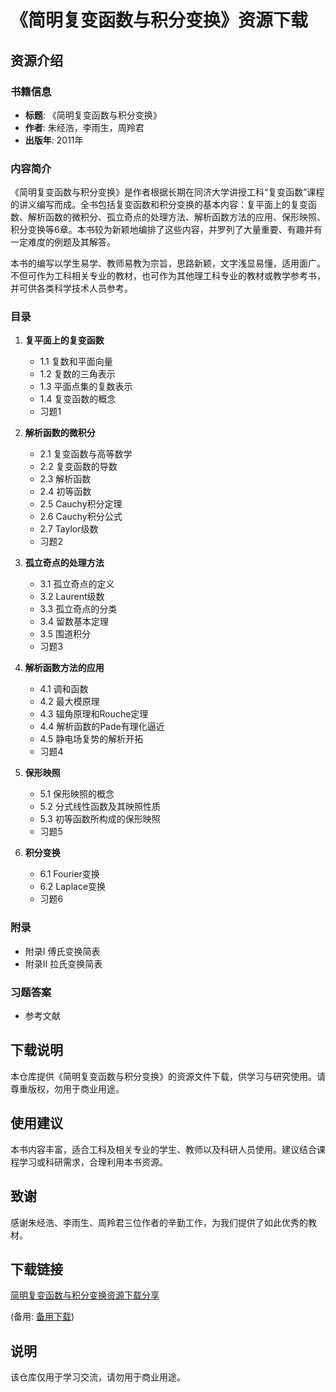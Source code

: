 # 《简明复变函数与积分变换》资源下载

## 资源介绍

### 书籍信息
- **标题**: 《简明复变函数与积分变换》
- **作者**: 朱经浩，李雨生，周羚君
- **出版年**: 2011年

### 内容简介
《简明复变函数与积分变换》是作者根据长期在同济大学讲授工科“复变函数”课程的讲义编写而成。全书包括复变函数和积分变换的基本内容：复平面上的复变函数、解析函数的微积分、孤立奇点的处理方法、解析函数方法的应用、保形映照、积分变换等6章。本书较为新颖地编排了这些内容，并罗列了大量重要、有趣并有一定难度的例题及其解答。

本书的编写以学生易学、教师易教为宗旨，思路新颖，文字浅显易懂，适用面广。不但可作为工科相关专业的教材，也可作为其他理工科专业的教材或教学参考书，并可供各类科学技术人员参考。

### 目录
1. **复平面上的复变函数**
   - 1.1 复数和平面向量
   - 1.2 复数的三角表示
   - 1.3 平面点集的复数表示
   - 1.4 复变函数的概念
   - 习题1

2. **解析函数的微积分**
   - 2.1 复变函数与高等数学
   - 2.2 复变函数的导数
   - 2.3 解析函数
   - 2.4 初等函数
   - 2.5 Cauchy积分定理
   - 2.6 Cauchy积分公式
   - 2.7 Taylor级数
   - 习题2

3. **孤立奇点的处理方法**
   - 3.1 孤立奇点的定义
   - 3.2 Laurent级数
   - 3.3 孤立奇点的分类
   - 3.4 留数基本定理
   - 3.5 围道积分
   - 习题3

4. **解析函数方法的应用**
   - 4.1 调和函数
   - 4.2 最大模原理
   - 4.3 辐角原理和Rouche定理
   - 4.4 解析函数的Pade有理化逼近
   - 4.5 静电场复势的解析开拓
   - 习题4

5. **保形映照**
   - 5.1 保形映照的概念
   - 5.2 分式线性函数及其映照性质
   - 5.3 初等函数所构成的保形映照
   - 习题5

6. **积分变换**
   - 6.1 Fourier变换
   - 6.2 Laplace变换
   - 习题6

### 附录
- 附录Ⅰ 傅氏变换简表
- 附录Ⅱ 拉氏变换简表

### 习题答案
- 参考文献

## 下载说明
本仓库提供《简明复变函数与积分变换》的资源文件下载，供学习与研究使用。请尊重版权，勿用于商业用途。

## 使用建议
本书内容丰富，适合工科及相关专业的学生、教师以及科研人员使用。建议结合课程学习或科研需求，合理利用本书资源。

## 致谢
感谢朱经浩、李雨生、周羚君三位作者的辛勤工作，为我们提供了如此优秀的教材。

## 下载链接
[简明复变函数与积分变换资源下载分享](https://pan.quark.cn/s/ee818b9382ba) 

(备用: [备用下载](https://pan.baidu.com/s/1HWvMUygx6mzylzbkBEu8TQ?pwd=1234))

## 说明

该仓库仅用于学习交流，请勿用于商业用途。
